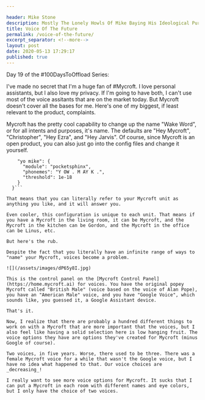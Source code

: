 ```yaml
---

header: Mike Stone
description: Mostly The Lonely Howls Of Mike Baying His Ideological Purity At The Moon
title: Voice Of The Future
permalink: /voice-of-the-future/
excerpt_separator: <!--more-->
layout: post
date: 2020-05-13 17:29:17
published: true
---
```



Day 19 of the #100DaysToOffload Series:

I've made no secret that I'm a huge fan of #Mycroft. I love personal assistants, but I also love my privacy. If I'm going to have both, I can't use most of the voice assitants that are on the market today. But Mycroft doesn't cover all the bases for me. Here's one of my biggest, if least relevant to the product, complaints.

<!--more-->

Mycroft has the pretty cool capability to change up the name "Wake Word", or for all intents and purposes, it's name. The defaults are "Hey Mycroft", "Christopher", "Hey Ezra", and "Hey Jarvis". Of course, since Mycroft is an open product, you can also just go into the config files and change it yourself.

```"hotwords": {
    "yo mike": {
      "module": "pocketsphinx",
      "phonemes": "Y OW . M AY K .",
      "threshold": 1e-18
    }
  }```

That means that you can literally refer to your Mycroft unit as anything you like, and it will answer you.

Even cooler, this configuration is unique to each unit. That means if you have a Mycroft in the living room, it can be Mycroft, and the Mycroft in the kitchen can be Gordon, and the Mycroft in the office can be Linus, etc.

But here's the rub. 

Despite the fact that you literally have an infinite range of ways to "name" your Mycroft, voices become a problem.

![](/assets/images/dP65y8I.jpg)

This is the control panel on the [Mycroft Control Panel](https://home.mycroft.ai) for voices. You have the original popey Mycroft called "British Male" (voice based on the voice of Alan Pope), you have an "American Male" voice, and you have "Google Voice", which sounds like, you guessed it, a Google Assistant device. 

That's it.

Now, I realize that there are probably a hundred different things to work on with a Mycroft that are more important that the voices, but I also feel like having a solid selection here is low hanging fruit. The voice options they have are options they've created for Mycroft (minus Google of course). 

Two voices, in five years. Worse, there used to be three. There was a female Mycroft voice for a while that wasn't the Google voice, but I have no idea what happened to that. Our voice choices are _decreasing_! 

I really want to see more voice options for Mycroft. It sucks that I can put a Mycroft in each room with different names and eye colors, but I only have the choice of two voices.
